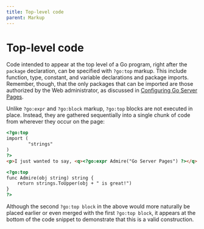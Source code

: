 ```yaml
---
title: Top-level code
parent: Markup
---
```


Top-level code
==============

Code intended to appear at the top level of a Go program, right after the `package` declaration, can be specified with `?go:top` markup.  This include function, type, constant, and variable declarations and package imports.  Remember, though, that the only packages that can be imported are those authorized by the Web administrator, as discussed in [Configuring Go Server Pages](configure.md).

Unlike `?go:expr` and `?go:block` markup, `?go:top` blocks are not executed in place.  Instead, they are gathered sequentially into a single chunk of code from wherever they occur on the page:
```html
<?go:top
import (
        "strings"
)
?>
<p>I just wanted to say, <q><?go:expr Admire("Go Server Pages") ?></q>.</p>

<?go:top
func Admire(obj string) string {
	return strings.ToUpper(obj + " is great!")
}
?>
```
Although the second `?go:top block` in the above would more naturally be placed earlier or even merged with the first `?go:top block`, it appears at the bottom of the code snippet to demonstrate that this is a valid construction.

